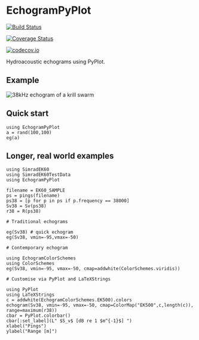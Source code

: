 # EchogramPyPlot

[![Build Status](https://travis-ci.org/EchoJulia/EchogramPyPlot.jl.svg?branch=master)](https://travis-ci.org/EchoJulia/EchogramPyPlot.jl)

[![Coverage Status](https://coveralls.io/repos/EchoJulia/EchogramPyPlot.jl/badge.svg?branch=master&service=github)](https://coveralls.io/github/EchoJulia/EchogramPyPlot.jl?branch=master)

[![codecov.io](http://codecov.io/github/EchoJulia/EchogramPyPlot.jl/coverage.svg?branch=master)](http://codecov.io/github/EchoJulia/EchogramPyPlot.jl?branch=master)

Hydroacoustic echograms using PyPlot.

## Example

![38kHz echogram of a krill swarm](https://raw.githubusercontent.com/EchoJulia/EchogramPyPlot.jl/master/examples/example1.png)

## Quick start

	using EchogramPyPlot
	a = rand(100,100)
	eg(a)


## Longer, real world examples

	using SimradEK60
	using SimradEK60TestData
	using EchogramPyPlot

	filename = EK60_SAMPLE
	ps = pings(filename)
	ps38 = [p for p in ps if p.frequency == 38000]
	Sv38 = Sv(ps38)
	r38 = R(ps38)

	# Traditional echograms
	
	eg(Sv38) # quick echogram
	eg(Sv38, vmin=-95,vmax=-50)
	
	# Contemporary echogram
	
	using EchogramColorSchemes
	using ColorSchemes
	eg(Sv38, vmin=-95, vmax=-50, cmap=addwhite(ColorSchemes.viridis))

	# Customise via PyPlot and LaTeXStrings
	
	using PyPlot
	using LaTeXStrings
	c = addwhite(EchogramColorSchemes.EK500).colors
	echogram(Sv38, vmin=-95, vmax=-50, cmap=ColorMap("EK500",c,length(c)), range=maximum(r38))
	cbar = PyPlot.colorbar()
	cbar[:set_label](L" $S_v$ [dB re 1 $m^{-1}$] ")
	xlabel("Pings")
	ylabel("Range [m]")
